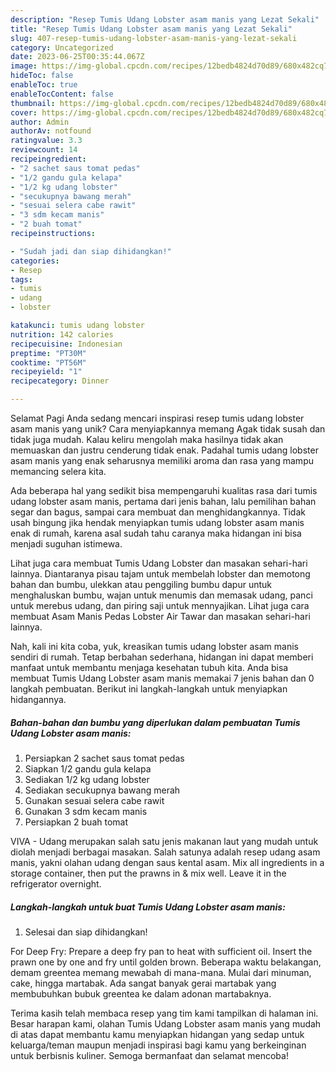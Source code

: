 ```yaml
---
description: "Resep Tumis Udang Lobster asam manis yang Lezat Sekali"
title: "Resep Tumis Udang Lobster asam manis yang Lezat Sekali"
slug: 407-resep-tumis-udang-lobster-asam-manis-yang-lezat-sekali
category: Uncategorized
date: 2023-06-25T00:35:44.067Z
image: https://img-global.cpcdn.com/recipes/12bedb4824d70d89/680x482cq70/tumis-udang-lobster-asam-manis-foto-resep-utama.jpg
hideToc: false
enableToc: true
enableTocContent: false
thumbnail: https://img-global.cpcdn.com/recipes/12bedb4824d70d89/680x482cq70/tumis-udang-lobster-asam-manis-foto-resep-utama.jpg
cover: https://img-global.cpcdn.com/recipes/12bedb4824d70d89/680x482cq70/tumis-udang-lobster-asam-manis-foto-resep-utama.jpg
author: Admin
authorAv: notfound
ratingvalue: 3.3
reviewcount: 14
recipeingredient:
- "2 sachet saus tomat pedas"
- "1/2 gandu gula kelapa"
- "1/2 kg udang lobster"
- "secukupnya bawang merah"
- "sesuai selera cabe rawit"
- "3 sdm kecam manis"
- "2 buah tomat"
recipeinstructions:

- "Sudah jadi dan siap dihidangkan!"
categories:
- Resep
tags:
- tumis
- udang
- lobster

katakunci: tumis udang lobster 
nutrition: 142 calories
recipecuisine: Indonesian
preptime: "PT30M"
cooktime: "PT56M"
recipeyield: "1"
recipecategory: Dinner

---
```



Selamat Pagi Anda sedang mencari inspirasi resep tumis udang lobster asam manis yang unik? Cara menyiapkannya memang Agak tidak susah dan tidak juga mudah. Kalau keliru mengolah maka hasilnya tidak akan memuaskan dan justru cenderung tidak enak. Padahal tumis udang lobster asam manis yang enak seharusnya memiliki aroma dan rasa yang mampu memancing selera kita.


Ada beberapa hal yang sedikit bisa mempengaruhi kualitas rasa dari tumis udang lobster asam manis, pertama dari jenis bahan, lalu pemilihan bahan segar dan bagus, sampai cara membuat dan menghidangkannya. Tidak usah bingung jika hendak menyiapkan tumis udang lobster asam manis enak di rumah, karena asal sudah tahu caranya maka hidangan ini bisa menjadi suguhan istimewa.

Lihat juga cara membuat Tumis Udang Lobster dan masakan sehari-hari lainnya. Diantaranya pisau tajam untuk membelah lobster dan memotong bahan dan bumbu, ulekkan atau penggiling bumbu dapur untuk menghaluskan bumbu, wajan untuk menumis dan memasak udang, panci untuk merebus udang, dan piring saji untuk mennyajikan. Lihat juga cara membuat Asam Manis Pedas Lobster Air Tawar dan masakan sehari-hari lainnya.


Nah, kali ini kita coba, yuk, kreasikan tumis udang lobster asam manis sendiri di rumah. Tetap berbahan sederhana, hidangan ini dapat memberi manfaat untuk membantu menjaga kesehatan tubuh kita. Anda bisa membuat Tumis Udang Lobster asam manis memakai 7 jenis bahan dan 0 langkah pembuatan. Berikut ini langkah-langkah untuk menyiapkan hidangannya.

<!--inarticleads1-->

##### Bahan-bahan dan bumbu yang diperlukan dalam pembuatan Tumis Udang Lobster asam manis:

1. Persiapkan 2 sachet saus tomat pedas
1. Siapkan 1/2 gandu gula kelapa
1. Sediakan 1/2 kg udang lobster
1. Sediakan secukupnya bawang merah
1. Gunakan sesuai selera cabe rawit
1. Gunakan 3 sdm kecam manis
1. Persiapkan 2 buah tomat


VIVA - Udang merupakan salah satu jenis makanan laut yang mudah untuk diolah menjadi berbagai masakan. Salah satunya adalah resep udang asam manis, yakni olahan udang dengan saus kental asam. Mix all ingredients in a storage container, then put the prawns in &amp; mix well. Leave it in the refrigerator overnight. 

<!--inarticleads2-->

##### Langkah-langkah untuk buat Tumis Udang Lobster asam manis:


1. Selesai dan siap dihidangkan!

For Deep Fry: Prepare a deep fry pan to heat with sufficient oil. Insert the prawn one by one and fry until golden brown. Beberapa waktu belakangan, demam greentea memang mewabah di mana-mana. Mulai dari minuman, cake, hingga martabak. Ada sangat banyak gerai martabak yang membubuhkan bubuk greentea ke dalam adonan martabaknya. 

Terima kasih telah membaca resep yang tim kami tampilkan di halaman ini. Besar harapan kami, olahan Tumis Udang Lobster asam manis yang mudah di atas dapat membantu kamu menyiapkan hidangan yang sedap untuk keluarga/teman maupun menjadi inspirasi bagi kamu yang berkeinginan untuk berbisnis kuliner. Semoga bermanfaat dan selamat mencoba!
